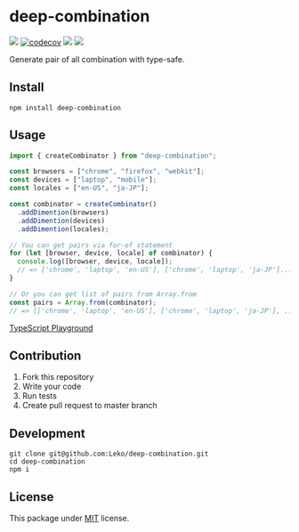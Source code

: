 # deep-combination

![](https://img.shields.io/npm/v/deep-combination.svg)
[![codecov](https://codecov.io/gh/Leko/deep-combination/branch/master/graph/badge.svg)](https://codecov.io/gh/Leko/deep-combination)
![](https://img.shields.io/npm/dm/deep-combination.svg)
![](https://img.shields.io/npm/l/deep-combination.svg)

Generate pair of all combination with type-safe.

## Install

```
npm install deep-combination
```

## Usage

```ts
import { createCombinator } from "deep-combination";

const browsers = ["chrome", "firefox", "webkit"];
const devices = ["laptop", "mobile"];
const locales = ["en-US", "ja-JP"];

const combinator = createCombinator()
  .addDimention(browsers)
  .addDimention(devices)
  .addDimention(locales);

// You can get pairs via for-of statement
for (let [browser, device, locale] of combinator) {
  console.log([browser, device, locale]);
  // => ['chrome', 'laptop', 'en-US'], ['chrome', 'laptop', 'ja-JP']...
}

// Or you can get list of pairs from Array.from
const pairs = Array.from(combinator);
// => [['chrome', 'laptop', 'en-US'], ['chrome', 'laptop', 'ja-JP'], ...]
```

[TypeScript Playground]()

## Contribution

1. Fork this repository
1. Write your code
1. Run tests
1. Create pull request to master branch

## Development

```
git clone git@github.com:Leko/deep-combination.git
cd deep-combination
npm i
```

## License

This package under [MIT](https://opensource.org/licenses/MIT) license.
